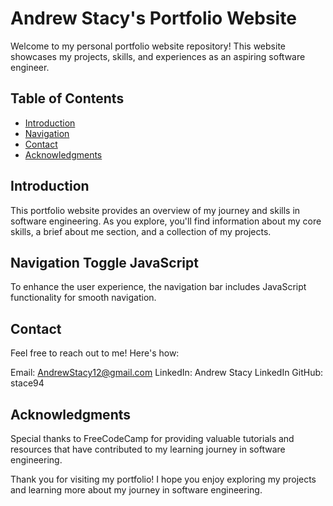 # Andrew Stacy's Portfolio Website

Welcome to my personal portfolio website repository! This website showcases my projects, skills, and experiences as an aspiring software engineer.

## Table of Contents
- [Introduction](#Introduction)
- [Navigation](##Navigation-Toggle-JavaScript)
- [Contact](#Contact)
- [Acknowledgments](#Acknowledgments)

## Introduction
This portfolio website provides an overview of my journey and skills in software engineering. As you explore, you'll find information about my core skills, a brief about me section, and a collection of my projects.

## Navigation Toggle JavaScript
To enhance the user experience, the navigation bar includes JavaScript functionality for smooth navigation.

## Contact
Feel free to reach out to me! Here's how:

Email: AndrewStacy12@gmail.com
LinkedIn: Andrew Stacy LinkedIn
GitHub: stace94

## Acknowledgments
Special thanks to FreeCodeCamp for providing valuable tutorials and resources that have contributed to my learning journey in software engineering.

Thank you for visiting my portfolio! I hope you enjoy exploring my projects and learning more about my journey in software engineering.
